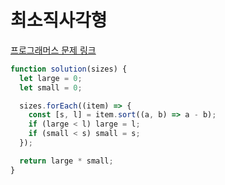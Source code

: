 # 최소직사각형

[프로그래머스 문제 링크](https://programmers.co.kr/learn/courses/30/lessons/86491)

```javascript
function solution(sizes) {
  let large = 0;
  let small = 0;

  sizes.forEach((item) => {
    const [s, l] = item.sort((a, b) => a - b);
    if (large < l) large = l;
    if (small < s) small = s;
  });

  return large * small;
}
```
